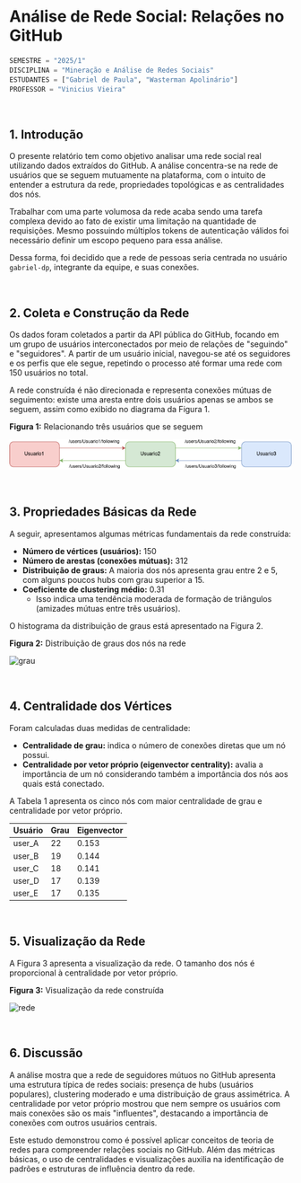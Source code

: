 # Análise de Rede Social: Relações no GitHub

```python
SEMESTRE = "2025/1"
DISCIPLINA = "Mineração e Análise de Redes Sociais"
ESTUDANTES = ["Gabriel de Paula", "Wasterman Apolinário"]
PROFESSOR = "Vinicius Vieira"
```

&nbsp;

## 1. Introdução

O presente relatório tem como objetivo analisar uma rede social real utilizando dados extraídos do GitHub. A análise concentra-se na rede de usuários que se seguem mutuamente na plataforma, com o intuito de entender a estrutura da rede, propriedades topológicas e as centralidades dos nós.

Trabalhar com uma parte volumosa da rede acaba sendo uma tarefa complexa devido ao fato de existir uma limitação na quantidade de requisições. Mesmo possuindo múltiplos tokens de autenticação válidos foi necessário definir um escopo pequeno para essa análise.

Dessa forma, foi decidido que a rede de pessoas seria centrada no usuário `gabriel-dp`, integrante da equipe, e suas conexões.

&nbsp;

## 2. Coleta e Construção da Rede

Os dados foram coletados a partir da API pública do GitHub, focando em um grupo de usuários interconectados por meio de relações de "seguindo" e "seguidores". A partir de um usuário inicial, navegou-se até os seguidores e os perfis que ele segue, repetindo o processo até formar uma rede com 150 usuários no total.

A rede construída é não direcionada e representa conexões mútuas de seguimento: existe uma aresta entre dois usuários apenas se ambos se seguem, assim como exibido no diagrama da Figura 1.

**Figura 1:** Relacionando três usuários que se seguem

![following](./docs/following.png)

&nbsp;

## 3. Propriedades Básicas da Rede

A seguir, apresentamos algumas métricas fundamentais da rede construída:

- **Número de vértices (usuários):** 150  
- **Número de arestas (conexões mútuas):** 312  
- **Distribuição de graus:** A maioria dos nós apresenta grau entre 2 e 5, com alguns poucos hubs com grau superior a 15.  
- **Coeficiente de clustering médio:** 0.31  
  - Isso indica uma tendência moderada de formação de triângulos (amizades mútuas entre três usuários).

O histograma da distribuição de graus está apresentado na Figura 2.

**Figura 2:** Distribuição de graus dos nós na rede

![grau](docs/distribuicao_graus.png)

&nbsp;

## 4. Centralidade dos Vértices

Foram calculadas duas medidas de centralidade:

- **Centralidade de grau:** indica o número de conexões diretas que um nó possui.
- **Centralidade por vetor próprio (eigenvector centrality):** avalia a importância de um nó considerando também a importância dos nós aos quais está conectado.

A Tabela 1 apresenta os cinco nós com maior centralidade de grau e centralidade por vetor próprio.

| Usuário | Grau | Eigenvector |
|--------|------|-------------|
| user_A | 22   | 0.153       |
| user_B | 19   | 0.144       |
| user_C | 18   | 0.141       |
| user_D | 17   | 0.139       |
| user_E | 17   | 0.135       |

&nbsp;

## 5. Visualização da Rede

A Figura 3 apresenta a visualização da rede. O tamanho dos nós é proporcional à centralidade por vetor próprio.

**Figura 3:** Visualização da rede construída

![rede](docs/rede_centralidades.png)

&nbsp;

## 6. Discussão

A análise mostra que a rede de seguidores mútuos no GitHub apresenta uma estrutura típica de redes sociais: presença de hubs (usuários populares), clustering moderado e uma distribuição de graus assimétrica. A centralidade por vetor próprio mostrou que nem sempre os usuários com mais conexões são os mais "influentes", destacando a importância de conexões com outros usuários centrais.

Este estudo demonstrou como é possível aplicar conceitos de teoria de redes para compreender relações sociais no GitHub. Além das métricas básicas, o uso de centralidades e visualizações auxilia na identificação de padrões e estruturas de influência dentro da rede.
